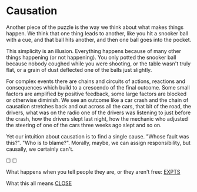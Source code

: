 # Causation

Another piece of the puzzle is the way we think about what makes things happen. We think that one thing leads to another, like you hit a snooker ball with a cue, and that ball hits another, and then one ball goes into the pocket.

This simplicity is an illusion. Everything happens because of many other things happening (or not happening). You only potted the snooker ball because nobody coughed while you were shooting, or the table wasn't truly flat, or a grain of dust deflected one of the balls just slightly. 

For complex events there are chains and circuits of actions, reactions and consequences which build to a crescendo of the final outcome. Some small factors are amplified by positive feedback, some large factors are blocked or otherwise diminish. We see an outcome like a car crash and the chain of causation stretches back and out across all the cars, that bit of the road, the drivers, what was on the radio one of the drivers was listening to just before the crash, how the drivers slept last night, how the mechanic who adjusted the steering of one of the cars three weeks ago slept and so on.

Yet our intuition about causation is to find a single cause. "Whose fault was this?". "Who is to blame?". Morally, maybe, we can assign responsibility, but causally, we certainly can't.


&#9744; &#9744;

What happens when you tell people they are, or they aren't free: [EXPTS](https://twitter.com/intent/tweet?text=@ChoiceEngine%20EXPTS)

What this all means [CLOSE](https://twitter.com/intent/tweet?text=@ChoiceEngine%20CLOSE)

